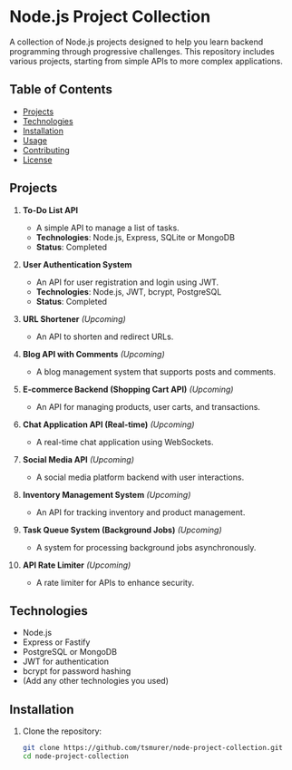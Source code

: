 # Node.js Project Collection

A collection of Node.js projects designed to help you learn backend programming through progressive challenges. This repository includes various projects, starting from simple APIs to more complex applications.

## Table of Contents
- [Projects](#projects)
- [Technologies](#technologies)
- [Installation](#installation)
- [Usage](#usage)
- [Contributing](#contributing)
- [License](#license)

## Projects

1. **To-Do List API**
   - A simple API to manage a list of tasks.
   - **Technologies**: Node.js, Express, SQLite or MongoDB
   - **Status**: Completed

2. **User Authentication System**
   - An API for user registration and login using JWT.
   - **Technologies**: Node.js, JWT, bcrypt, PostgreSQL
   - **Status**: Completed

3. **URL Shortener** *(Upcoming)*
   - An API to shorten and redirect URLs.

4. **Blog API with Comments** *(Upcoming)*
   - A blog management system that supports posts and comments.

5. **E-commerce Backend (Shopping Cart API)** *(Upcoming)*
   - An API for managing products, user carts, and transactions.

6. **Chat Application API (Real-time)** *(Upcoming)*
   - A real-time chat application using WebSockets.

7. **Social Media API** *(Upcoming)*
   - A social media platform backend with user interactions.

8. **Inventory Management System** *(Upcoming)*
   - An API for tracking inventory and product management.

9. **Task Queue System (Background Jobs)** *(Upcoming)*
   - A system for processing background jobs asynchronously.

10. **API Rate Limiter** *(Upcoming)*
    - A rate limiter for APIs to enhance security.

## Technologies

- Node.js
- Express or Fastify
- PostgreSQL or MongoDB
- JWT for authentication
- bcrypt for password hashing
- (Add any other technologies you used)

## Installation

1. Clone the repository:
   ```bash
   git clone https://github.com/tsmurer/node-project-collection.git
   cd node-project-collection
